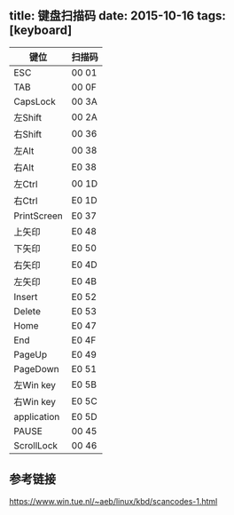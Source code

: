 title: 键盘扫描码
date: 2015-10-16
tags: [keyboard]
---

键位        | 扫描码
------------|-------
ESC         | 00 01
TAB         | 00 0F
CapsLock    | 00 3A
左Shift     | 00 2A
右Shift     | 00 36
左Alt       | 00 38
右Alt       | E0 38
左Ctrl      | 00 1D
右Ctrl      | E0 1D
PrintScreen | E0 37
上矢印      | E0 48
下矢印      | E0 50
右矢印      | E0 4D
左矢印      | E0 4B
Insert      | E0 52
Delete      | E0 53
Home        | E0 47
End         | E0 4F
PageUp      | E0 49
PageDown    | E0 51
左Win key   | E0 5B
右Win key   | E0 5C
application | E0 5D
PAUSE       | 00 45
ScrollLock  | 00 46

## 参考链接
https://www.win.tue.nl/~aeb/linux/kbd/scancodes-1.html

